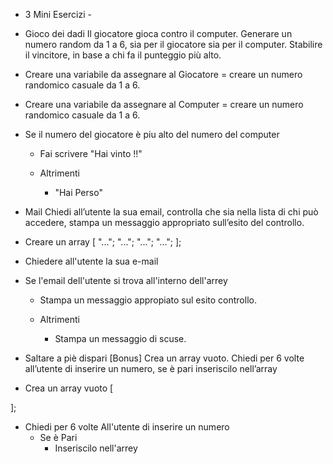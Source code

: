 - 3 Mini Esercizi -

- Gioco dei dadi
Il giocatore gioca contro il computer.
Generare un numero random da 1 a 6, sia per il giocatore sia per il computer.
Stabilire il vincitore, in base a chi fa il punteggio più alto.


- Creare una variabile da assegnare al Giocatore = creare un numero randomico casuale da 1 a 6. 

- Creare una variabile da assegnare al Computer = creare un numero randomico casuale da 1 a 6. 

- Se il numero del giocatore è piu alto del numero del computer 
    - Fai scrivere "Hai vinto !!"

    - Altrimenti
        - "Hai Perso"



- Mail
Chiedi all’utente la sua email,
controlla che sia nella lista di chi può accedere,
stampa un messaggio appropriato sull’esito del controllo.


- Creare un array [
    "...";
    "...";
    "...";
    "...";
];

- Chiedere all'utente la sua e-mail

- Se l'email dell'utente si trova all'interno dell'arrey 
    - Stampa un messaggio appropiato sul esito controllo.

    - Altrimenti 
        - Stampa un messaggio di scuse.



- Saltare a piè dispari [Bonus]
Crea un array vuoto. Chiedi per 6 volte all’utente di inserire un numero, se è pari inseriscilo nell’array


- Crea un array vuoto [

];

- Chiedi per 6 volte All'utente di inserire un numero
    - Se è Pari
        - Inseriscilo nell'arrey